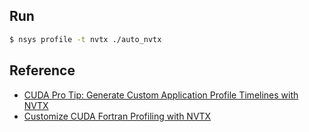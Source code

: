 ## Run ##
```bash
$ nsys profile -t nvtx ./auto_nvtx
```

## Reference ##
* [CUDA Pro Tip: Generate Custom Application Profile Timelines with NVTX](https://developer.nvidia.com/blog/cuda-pro-tip-generate-custom-application-profile-timelines-nvtx/)
* [Customize CUDA Fortran Profiling with NVTX](https://developer.nvidia.com/blog/customize-cuda-fortran-profiling-nvtx/)

